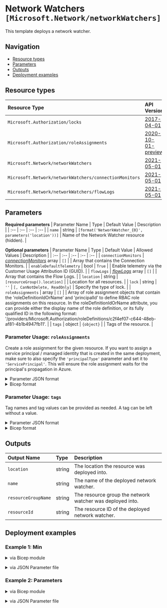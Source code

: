 # Network Watchers `[Microsoft.Network/networkWatchers]`

This template deploys a network watcher.

## Navigation

- [Resource types](#Resource-types)
- [Parameters](#Parameters)
- [Outputs](#Outputs)
- [Deployment examples](#Deployment-examples)

## Resource types

| Resource Type | API Version |
| :-- | :-- |
| `Microsoft.Authorization/locks` | [2017-04-01](https://docs.microsoft.com/en-us/azure/templates/Microsoft.Authorization/2017-04-01/locks) |
| `Microsoft.Authorization/roleAssignments` | [2020-10-01-preview](https://docs.microsoft.com/en-us/azure/templates/Microsoft.Authorization/2020-10-01-preview/roleAssignments) |
| `Microsoft.Network/networkWatchers` | [2021-05-01](https://docs.microsoft.com/en-us/azure/templates/Microsoft.Network/2021-05-01/networkWatchers) |
| `Microsoft.Network/networkWatchers/connectionMonitors` | [2021-05-01](https://docs.microsoft.com/en-us/azure/templates/Microsoft.Network/2021-05-01/networkWatchers/connectionMonitors) |
| `Microsoft.Network/networkWatchers/flowLogs` | [2021-05-01](https://docs.microsoft.com/en-us/azure/templates/Microsoft.Network/2021-05-01/networkWatchers/flowLogs) |

## Parameters

**Required parameters**
| Parameter Name | Type | Default Value | Description |
| :-- | :-- | :-- | :-- |
| `name` | string | `[format('NetworkWatcher_{0}', parameters('location'))]` | Name of the Network Watcher resource (hidden). |

**Optional parameters**
| Parameter Name | Type | Default Value | Allowed Values | Description |
| :-- | :-- | :-- | :-- | :-- |
| `connectionMonitors` | _[connectionMonitors](connectionMonitors/readme.md)_ array | `[]` |  | Array that contains the Connection Monitors. |
| `enableDefaultTelemetry` | bool | `True` |  | Enable telemetry via the Customer Usage Attribution ID (GUID). |
| `flowLogs` | _[flowLogs](flowLogs/readme.md)_ array | `[]` |  | Array that contains the Flow Logs. |
| `location` | string | `[resourceGroup().location]` |  | Location for all resources. |
| `lock` | string | `''` | `[, CanNotDelete, ReadOnly]` | Specify the type of lock. |
| `roleAssignments` | array | `[]` |  | Array of role assignment objects that contain the 'roleDefinitionIdOrName' and 'principalId' to define RBAC role assignments on this resource. In the roleDefinitionIdOrName attribute, you can provide either the display name of the role definition, or its fully qualified ID in the following format: '/providers/Microsoft.Authorization/roleDefinitions/c2f4ef07-c644-48eb-af81-4b1b4947fb11'. |
| `tags` | object | `{object}` |  | Tags of the resource. |


### Parameter Usage: `roleAssignments`

Create a role assignment for the given resource. If you want to assign a service principal / managed identity that is created in the same deployment, make sure to also specify the `'principalType'` parameter and set it to `'ServicePrincipal'`. This will ensure the role assignment waits for the principal's propagation in Azure.

<details>

<summary>Parameter JSON format</summary>

```json
"roleAssignments": {
    "value": [
        {
            "roleDefinitionIdOrName": "Reader",
            "description": "Reader Role Assignment",
            "principalIds": [
                "12345678-1234-1234-1234-123456789012", // object 1
                "78945612-1234-1234-1234-123456789012" // object 2
            ]
        },
        {
            "roleDefinitionIdOrName": "/providers/Microsoft.Authorization/roleDefinitions/c2f4ef07-c644-48eb-af81-4b1b4947fb11",
            "principalIds": [
                "12345678-1234-1234-1234-123456789012" // object 1
            ],
            "principalType": "ServicePrincipal"
        }
    ]
}
```

</details>

<details>

<summary>Bicep format</summary>

```bicep
roleAssignments: [
    {
        roleDefinitionIdOrName: 'Reader'
        description: 'Reader Role Assignment'
        principalIds: [
            '12345678-1234-1234-1234-123456789012' // object 1
            '78945612-1234-1234-1234-123456789012' // object 2
        ]
    }
    {
        roleDefinitionIdOrName: '/providers/Microsoft.Authorization/roleDefinitions/c2f4ef07-c644-48eb-af81-4b1b4947fb11'
        principalIds: [
            '12345678-1234-1234-1234-123456789012' // object 1
        ]
        principalType: 'ServicePrincipal'
    }
]
```

</details>
<p>

### Parameter Usage: `tags`

Tag names and tag values can be provided as needed. A tag can be left without a value.

<details>

<summary>Parameter JSON format</summary>

```json
"tags": {
    "value": {
        "Environment": "Non-Prod",
        "Contact": "test.user@testcompany.com",
        "PurchaseOrder": "1234",
        "CostCenter": "7890",
        "ServiceName": "DeploymentValidation",
        "Role": "DeploymentValidation"
    }
}
```

</details>

<details>

<summary>Bicep format</summary>

```bicep
tags: {
    Environment: 'Non-Prod'
    Contact: 'test.user@testcompany.com'
    PurchaseOrder: '1234'
    CostCenter: '7890'
    ServiceName: 'DeploymentValidation'
    Role: 'DeploymentValidation'
}
```

</details>
<p>

## Outputs

| Output Name | Type | Description |
| :-- | :-- | :-- |
| `location` | string | The location the resource was deployed into. |
| `name` | string | The name of the deployed network watcher. |
| `resourceGroupName` | string | The resource group the network watcher was deployed into. |
| `resourceId` | string | The resource ID of the deployed network watcher. |

## Deployment examples

<h3>Example 1: Min</h3>

<details>

<summary>via Bicep module</summary>

```bicep
module networkWatchers './Microsoft.Network/networkWatchers/deploy.bicep' = {
  name: '${uniqueString(deployment().name)}-networkWatchers'
  params: {
    location: 'northeurope'
  }
}
```

</details>
<p>

<details>

<summary>via JSON Parameter file</summary>

```json
{
  "$schema": "https://schema.management.azure.com/schemas/2019-04-01/deploymentParameters.json#",
  "contentVersion": "1.0.0.0",
  "parameters": {
    "location": {
      "value": "northeurope"
    }
  }
}
```

</details>
<p>

<h3>Example 2: Parameters</h3>

<details>

<summary>via Bicep module</summary>

```bicep
module networkWatchers './Microsoft.Network/networkWatchers/deploy.bicep' = {
  name: '${uniqueString(deployment().name)}-networkWatchers'
  params: {
    connectionMonitors: [
      {
        endpoints: [
          {
            name: '<<namePrefix>>-az-subnet-x-001(validation-rg)'
            resourceId: '/subscriptions/<<subscriptionId>>/resourceGroups/validation-rg/providers/Microsoft.Compute/virtualMachines/adp-<<namePrefix>>-vm-01'
            type: 'AzureVM'
          }
          {
            address: 'www.office.com'
            name: 'Office Portal'
            type: 'ExternalAddress'
          }
        ]
        name: 'adp-<<namePrefix>>-az-conn-mon-x-001'
        testConfigurations: [
          {
            httpConfiguration: {
              method: 'Get'
              port: 80
              preferHTTPS: false
              requestHeaders: []
              validStatusCodeRanges: [
                '200'
              ]
            }
            name: 'HTTP Test'
            protocol: 'Http'
            successThreshold: {
              checksFailedPercent: 5
              roundTripTimeMs: 100
            }
            testFrequencySec: 30
          }
        ]
        testGroups: [
          {
            destinations: [
              'Office Portal'
            ]
            disable: false
            name: 'TestHTTPBing'
            sources: [
              '<<namePrefix>>-az-subnet-x-001(validation-rg)'
            ]
            testConfigurations: [
              'HTTP Test'
            ]
          }
        ]
        workspaceResourceId: '/subscriptions/<<subscriptionId>>/resourcegroups/validation-rg/providers/microsoft.operationalinsights/workspaces/adp-<<namePrefix>>-az-law-x-001'
      }
    ]
    flowLogs: [
      {
        enabled: false
        storageId: '/subscriptions/<<subscriptionId>>/resourceGroups/validation-rg/providers/Microsoft.Storage/storageAccounts/adp<<namePrefix>>azsax001'
        targetResourceId: '/subscriptions/<<subscriptionId>>/resourceGroups/validation-rg/providers/Microsoft.Network/networkSecurityGroups/adp-<<namePrefix>>-az-nsg-x-001'
      }
      {
        formatVersion: 1
        name: 'adp-<<namePrefix>>-az-nsg-x-apgw-flowlog'
        retentionInDays: 8
        storageId: '/subscriptions/<<subscriptionId>>/resourceGroups/validation-rg/providers/Microsoft.Storage/storageAccounts/adp<<namePrefix>>azsax001'
        targetResourceId: '/subscriptions/<<subscriptionId>>/resourceGroups/validation-rg/providers/Microsoft.Network/networkSecurityGroups/adp-<<namePrefix>>-az-nsg-x-apgw'
        trafficAnalyticsInterval: 10
        workspaceResourceId: '/subscriptions/<<subscriptionId>>/resourcegroups/validation-rg/providers/microsoft.operationalinsights/workspaces/adp-<<namePrefix>>-az-law-x-001'
      }
    ]
    name: 'adp-<<namePrefix>>-az-nw-x-001'
    roleAssignments: [
      {
        principalIds: [
          '<<deploymentSpId>>'
        ]
        roleDefinitionIdOrName: 'Reader'
      }
    ]
  }
}
```

</details>
<p>

<details>

<summary>via JSON Parameter file</summary>

```json
{
  "$schema": "https://schema.management.azure.com/schemas/2019-04-01/deploymentParameters.json#",
  "contentVersion": "1.0.0.0",
  "parameters": {
    "connectionMonitors": {
      "value": [
        {
          "endpoints": [
            {
              "name": "<<namePrefix>>-az-subnet-x-001(validation-rg)",
              "resourceId": "/subscriptions/<<subscriptionId>>/resourceGroups/validation-rg/providers/Microsoft.Compute/virtualMachines/adp-<<namePrefix>>-vm-01",
              "type": "AzureVM"
            },
            {
              "address": "www.office.com",
              "name": "Office Portal",
              "type": "ExternalAddress"
            }
          ],
          "name": "adp-<<namePrefix>>-az-conn-mon-x-001",
          "testConfigurations": [
            {
              "httpConfiguration": {
                "method": "Get",
                "port": 80,
                "preferHTTPS": false,
                "requestHeaders": [],
                "validStatusCodeRanges": [
                  "200"
                ]
              },
              "name": "HTTP Test",
              "protocol": "Http",
              "successThreshold": {
                "checksFailedPercent": 5,
                "roundTripTimeMs": 100
              },
              "testFrequencySec": 30
            }
          ],
          "testGroups": [
            {
              "destinations": [
                "Office Portal"
              ],
              "disable": false,
              "name": "TestHTTPBing",
              "sources": [
                "<<namePrefix>>-az-subnet-x-001(validation-rg)"
              ],
              "testConfigurations": [
                "HTTP Test"
              ]
            }
          ],
          "workspaceResourceId": "/subscriptions/<<subscriptionId>>/resourcegroups/validation-rg/providers/microsoft.operationalinsights/workspaces/adp-<<namePrefix>>-az-law-x-001"
        }
      ]
    },
    "flowLogs": {
      "value": [
        {
          "enabled": false,
          "storageId": "/subscriptions/<<subscriptionId>>/resourceGroups/validation-rg/providers/Microsoft.Storage/storageAccounts/adp<<namePrefix>>azsax001",
          "targetResourceId": "/subscriptions/<<subscriptionId>>/resourceGroups/validation-rg/providers/Microsoft.Network/networkSecurityGroups/adp-<<namePrefix>>-az-nsg-x-001"
        },
        {
          "formatVersion": 1,
          "name": "adp-<<namePrefix>>-az-nsg-x-apgw-flowlog",
          "retentionInDays": 8,
          "storageId": "/subscriptions/<<subscriptionId>>/resourceGroups/validation-rg/providers/Microsoft.Storage/storageAccounts/adp<<namePrefix>>azsax001",
          "targetResourceId": "/subscriptions/<<subscriptionId>>/resourceGroups/validation-rg/providers/Microsoft.Network/networkSecurityGroups/adp-<<namePrefix>>-az-nsg-x-apgw",
          "trafficAnalyticsInterval": 10,
          "workspaceResourceId": "/subscriptions/<<subscriptionId>>/resourcegroups/validation-rg/providers/microsoft.operationalinsights/workspaces/adp-<<namePrefix>>-az-law-x-001"
        }
      ]
    },
    "name": {
      "value": "adp-<<namePrefix>>-az-nw-x-001"
    },
    "roleAssignments": {
      "value": [
        {
          "principalIds": [
            "<<deploymentSpId>>"
          ],
          "roleDefinitionIdOrName": "Reader"
        }
      ]
    }
  }
}
```

</details>
<p>
